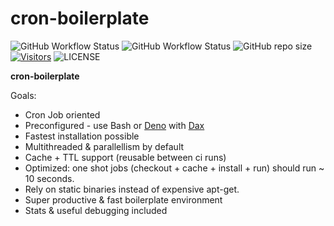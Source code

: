 # cron-boilerplate

![GitHub Workflow Status](https://img.shields.io/github/actions/workflow/status/borestad/cron-boilerplate/ci.yml?style=for-the-badge)
![GitHub Workflow Status](https://counterapi.com/counter.svg?ns=codeit.se&action=view&key=cronboilerplate&style=big&startNumber=1&color=blue)
![GitHub repo size](https://img.shields.io/github/repo-size/borestad/cron-boilerplate?style=for-the-badge)
[![Visitors](https://api.visitorbadge.io/api/combined?path=http://github.com/borestad/cron-boilerplate&label=HITS&countColor=%23007EC5)](https://visitorbadge.io/status?path=https://github.com/borestad/cron-boilerplate)
![LICENSE](https://img.shields.io/badge/license-MIT-blue?style=for-the-badge)

**cron-boilerplate**

Goals:

- Cron Job oriented
- Preconfigured - use Bash or [Deno](https://deno.land/) with
  [Dax](https://github.com/dsherret/dax)
- Fastest installation possible
- Multithreaded & parallellism by default
- Cache + TTL support (reusable between ci runs)
- Optimized: one shot jobs (checkout + cache + install + run) should run ~ 10
  seconds.
- Rely on static binaries instead of expensive apt-get.
- Super productive & fast boilerplate environment
- Stats & useful debugging included
